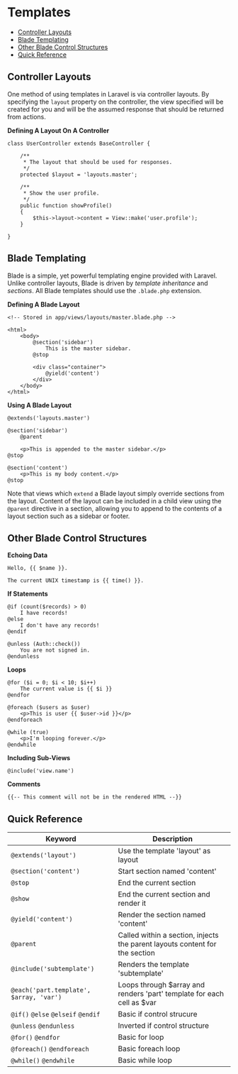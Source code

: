 # Templates

- [Controller Layouts](#controller-layouts)
- [Blade Templating](#blade-templating-engine)
- [Other Blade Control Structures](#other-blade-control-structures)
- [Quick Reference](#blade-keyword-reference)

<a name="controller-layouts"></a>
## Controller Layouts

One method of using templates in Laravel is via controller layouts. By specifying the `layout` property on the controller, the view specified will be created for you and will be the assumed response that should be returned from actions.

**Defining A Layout On A Controller**

	class UserController extends BaseController {

		/**
		 * The layout that should be used for responses.
		 */
		protected $layout = 'layouts.master';

		/**
		 * Show the user profile.
		 */
		public function showProfile()
		{
			$this->layout->content = View::make('user.profile');
		}

	}

<a name="blade-template-engine"></a>
## Blade Templating

Blade is a simple, yet powerful templating engine provided with Laravel. Unlike controller layouts, Blade is driven by _template inheritance_ and _sections_. All Blade templates should use the `.blade.php` extension.

**Defining A Blade Layout**

	<!-- Stored in app/views/layouts/master.blade.php -->

	<html>
		<body>
			@section('sidebar')
				This is the master sidebar.
			@stop

			<div class="container">
				@yield('content')
			</div>
		</body>
	</html>

**Using A Blade Layout**

	@extends('layouts.master')

	@section('sidebar')
		@parent

		<p>This is appended to the master sidebar.</p>
	@stop

	@section('content')
		<p>This is my body content.</p>
	@stop

Note that views which `extend` a Blade layout simply override sections from the layout. Content of the layout can be included in a child view using the `@parent` directive in a section, allowing you to append to the contents of a layout section such as a sidebar or footer.

<a name="other-blade-control-structures"></a>
## Other Blade Control Structures

**Echoing Data**

	Hello, {{ $name }}.

	The current UNIX timestamp is {{ time() }}.

**If Statements**

	@if (count($records) > 0)
		I have records!
	@else
		I don't have any records!
	@endif

	@unless (Auth::check())
		You are not signed in.
	@endunless

**Loops**

	@for ($i = 0; $i < 10; $i++)
		The current value is {{ $i }}
	@endfor

	@foreach ($users as $user)
		<p>This is user {{ $user->id }}</p>
	@endforeach

	@while (true)
		<p>I'm looping forever.</p>
	@endwhile

**Including Sub-Views**

	@include('view.name')

**Comments**

	{{-- This comment will not be in the rendered HTML --}}

<a name="blade-keyword-reference"></a>
## Quick Reference

Keyword                                  |  Description
---------------------------------------- | ------------------------------------
`@extends('layout')`                     |  Use the template 'layout' as layout
`@section('content')`                    |  Start section named 'content'
`@stop`                                  |  End the current section
`@show`                                  |  End the current section and render it
`@yield('content')`                      |  Render the section named 'content'
`@parent`                                |  Called within a section, injects the parent layouts content for the section
`@include('subtemplate')`                |  Renders the template 'subtemplate'
`@each('part.template', $array, 'var')`  |  Loops through $array and renders 'part' template for each cell as $var
`@if()` `@else` `@elseif` `@endif`       |  Basic if control strucure
`@unless` `@endunless`                   |  Inverted if control structure
`@for()` `@endfor`                       |  Basic for loop
`@foreach()` `@endforeach`               |  Basic foreach loop
`@while()` `@endwhile`                   |  Basic while loop
